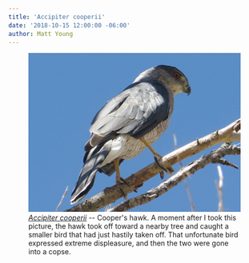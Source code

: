 ```yaml
---
title: 'Accipiter cooperii'
date: '2018-10-15 12:00:00 -06:00'
author: Matt Young
---
```

<figure>
<img src="/uploads/2018/IMG_2531_Coopers_Hawk_600.jpg" alt="Cooper's hawk"/>
<figcaption>
<a href="https://www.allaboutbirds.org/guide/Coopers_Hawk/id"><i>Accipiter cooperii</i></a> -- Cooper's hawk. A moment after I took this picture, the hawk took off toward a nearby tree and caught a smaller bird that had just hastily taken off. That unfortunate bird expressed extreme displeasure, and then the two were gone into a copse.
</figcaption>
</figure>
